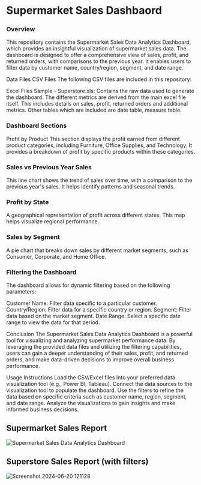 # Supermarket Sales Dashbaord
### Overview
This repository contains the Supermarket Sales Data Analytics Dashboard, which provides an insightful visualization of supermarket sales data. The dashboard is designed to offer a comprehensive view of sales, profit, and returned orders, with comparisons to the previous year. It enables users to filter data by customer name, country/region, segment, and date range.

Data Files
CSV Files
The following CSV files are included in this repository:

Excel Files
Sample - Superstore.xls: Contains the raw data used to generate the dashboard. 
The different metrics are derived from the main excel file itself. This includes details on sales, profit, returned orders and additional metrics.
Other tables which are included are date table, measure table.

### Dashboard Sections
Profit by Product
This section displays the profit earned from different product categories, including Furniture, Office Supplies, and Technology. It provides a breakdown of profit by specific products within these categories.

### Sales vs Previous Year Sales
This line chart shows the trend of sales over time, with a comparison to the previous year's sales. It helps identify patterns and seasonal trends.

### Profit by State
A geographical representation of profit across different states. This map helps visualize regional performance.

### Sales by Segment
A pie chart that breaks down sales by different market segments, such as Consumer, Corporate, and Home Office.

### Filtering the Dashboard
The dashboard allows for dynamic filtering based on the following parameters:

Customer Name: Filter data specific to a particular customer.
Country/Region: Filter data for a specific country or region.
Segment: Filter data based on the market segment.
Date Range: Select a specific date range to view the data for that period.

Conclusion
The Supermarket Sales Data Analytics Dashboard is a powerful tool for visualizing and analyzing supermarket performance data. By leveraging the provided data files and utilizing the filtering capabilities, users can gain a deeper understanding of their sales, profit, and returned orders, and make data-driven decisions to improve overall business performance.

Usage Instructions
Load the CSV/Excel files into your preferred data visualization tool (e.g., Power BI, Tableau).
Connect the data sources to the visualization tool to populate the dashboard.
Use the filters to refine the data based on specific criteria such as customer name, region, segment, and date range.
Analyze the visualizations to gain insights and make informed business decisions.

## Supermarket Sales Report
![Supermarket Sales Data Analytics Dashboard](https://github.com/dishadey-github/supermarket-sales-data-analytics-report/assets/60807918/e9d3a7f9-c2e0-4224-a0f2-76ad3e2a5153)



## Superstore Sales Report (with filters)
![Screenshot 2024-06-20 121128](https://github.com/dishadey-github/supermarket-sales-data-analytics-report/assets/60807918/406ca985-0b90-406b-995d-817a82c03c1e)


